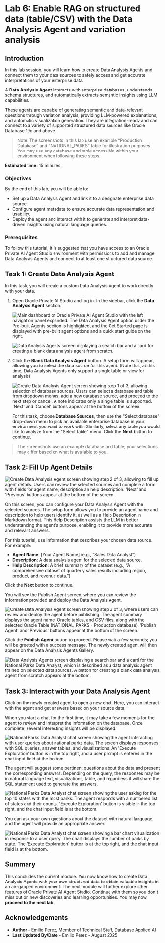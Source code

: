 # Lab 6: Enable RAG on structured data (table/CSV) with the Data Analysis Agent and variation analysis

## Introduction

In this lab session, you will learn how to create Data Analysis Agents and connect them to your data sources to safely access and get accurate interpretations of your enterprise data.

A **Data Analysis Agent** interacts with enterprise databases, understands schema structures, and automatically extracts semantic insights using LLM capabilities.

These agents are capable of generating semantic and data-relevant questions through variation analysis, providing LLM-powered explanations, and automatic visualization generation. They are integration-ready and can connect to a variety of supported structured data sources like Oracle Database 19c and above.

> Note: The screenshots in this lab use an example “Production Database” and “NATIONAL_PARKS” table for illustration purposes. You may use any database and table accessible within your environment when following these steps.

**Estimated time:** 15 minutes.

### Objectives

By the end of this lab, you will be able to:

- Set up a Data Analysis Agent and link it to a designate enterprise data source.
- Configure agent metadata to ensure accurate data representation and usability.
- Deploy the agent and interact with it to generate and interpret data-driven insights using natural language queries.

### Prerequisites

To follow this tutorial, it is suggested that you have access to an Oracle Private AI Agent Studio environment with permissions to add and manage Data Analysis Agents and connect to at least one structured data source.

## Task 1: Create Data Analysis Agent

In this task, you will create a custom Data Analysis Agent to work directly with your data.

1. Open Oracle Private AI Studio and log in. In the sidebar, click the **Data Analysis Agent** section.

    ![Main dashboard of Oracle Private AI Agent Studio with the left navigation panel expanded. The Data Analysis Agent option under the Pre-built Agents section is highlighted, and the Get Started page is displayed with pre-built agent options and a quick start guide on the right.](images/get_started_data_analysis.png)

    ![Data Analysis Agents screen displaying a search bar and a card for creating a blank data analysis agent from scratch.](images/data_analysis.png)

2. Click the **Blank Data Analysis Agent** button. A setup form will appear, allowing you to select the data source for this agent. (Note that, at this time, Data Analysis Agents only support a single table or view for analysis)

    ![Create Data Analysis Agent screen showing step 1 of 3, allowing selection of database sources. Users can select a database and table from dropdown menus, add a new database source, and proceed to the next step or cancel. A note indicates only a single table is supported. 'Next' and 'Cancel' buttons appear at the bottom of the screen.](images/data_analysis_data_source.png)

    For this task, choose **Database Sources**, then use the "Select database" drop-down menu to pick an available enterprise database in your environment you want to work with. Similarly, select any table you would like to analyze from the "Select table" menu. Click the **Next** button to continue.

> The screenshots use an example database and table; your selections may differ based on what is available to you.

## Task 2: Fill Up Agent Details

![Create Data Analysis Agent screen showing step 2 of 3, allowing to fill up agent details. Users can review the selected sources and complete a form with fields for agent name, description an help description. 'Next' and 'Previous' buttons appear at the bottom of the screen.](images/data_analysis_config.png)

On this screen, you can configure your Data Analysis Agent with the selected sources. The setup form allows you to provide an agent name and description to help users identify it, as well as a Help Description in Markdown format. This Help Description assists the LLM in better understanding the agent's purpose, enabling it to provide more accurate and relevant answers.

For this tutorial, use information that describes your chosen data source. For example:

- **Agent Name**: [Your Agent Name] (e.g., “Sales Data Analyst”)
- **Description**: A data analysis agent for the selected data source.
- **Help Description**: A brief summary of the dataset (e.g., “A comprehensive dataset of quarterly sales results including region, product, and revenue data.”)

Click the **Next** button to continue.

You will see the Publish Agent screen, where you can review the information provided and deploy the Data Analysis Agent.

![Create Data Analysis Agent screen showing step 3 of 3, where users can review and deploy the agent before publishing. The agent summary displays the agent name, Oracle tables, and CSV files, along with the selected Oracle Table (NATIONAL_PARKS - Production database). 'Publish Agent' and 'Previous' buttons appear at the bottom of the screen.](images/data_analysis_publish_agent.png)

Click the **Publish Agent** button to proceed. Please wait a few seconds; you will be greeted with a success message. The newly created agent will then appear on the Data Analysis Agents Gallery.

![Data Analysis Agents screen displaying a search bar and a card for the National Parks Data Analyst, which is described as a data analysis agent trained on selected data sources. A button for creating a blank data analysis agent from scratch appears at the bottom.](images/data_analysis_gallery.png)

## Task 3: Interact with your Data Analysis Agent

Click on the newly created agent to open a new chat. Here, you can interact with the agent and get answers based on your source data.

When you start a chat for the first time, it may take a few moments for the agent to review and interpret the information on the database. Once complete, several interesting insights will be displayed.

![National Parks Data Analyst chat screen showing the agent interacting with user queries about national parks data. The screen displays responses with SQL queries, answer tables, and visualizations. An 'Execute Exploration' button is in the top right, and a user prompt is entered in the chat input field at the bottom.](images/data_analyst_initial_insights.png)

The agent will suggest some pertinent questions about the data and present the corresponding answers. Depending on the query, the responses may be in natural language text, visualizations, table, and regardless it will share the SQL statement used to generate the answers.

![National Parks Data Analyst chat screen showing the user asking for the top 10 states with the most parks. The agent responds with a numbered list of states and their counts. 'Execute Exploration' button is visible in the top right, and the chat input field is at the bottom.](images/data_analyst_specific_QA.png)

You can ask your own questions about the dataset with natural language, and the agent will provide an appropriate answer.

![National Parks Data Analyst chat screen showing a bar chart visualization in response to a user query. The chart displays the number of parks by state. The 'Execute Exploration' button is at the top right, and the chat input field is at the bottom.](images/data_analyst_custom_QA.png)

## Summary

This concludes the current module. You now know how to create Data Analysis Agents with your own structured data to obtain valuable insights in an air-gapped environment. The next module will further explore other features of Oracle Private AI Agent Studio. Continue with them so you don't miss out on new discoveries and learning opportunities. You may now **proceed to the next lab**.

## Acknowledgements

- **Author** - Emilio Perez, Member of Technical Staff, Database Applied AI
- **Last Updated By/Date** - Emilio Perez - August 2025
